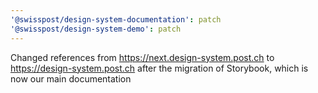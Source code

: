 ```yaml
---
'@swisspost/design-system-documentation': patch
'@swisspost/design-system-demo': patch
---
```


Changed references from https://next.design-system.post.ch to https://design-system.post.ch after the migration of Storybook, which is now our main documentation
